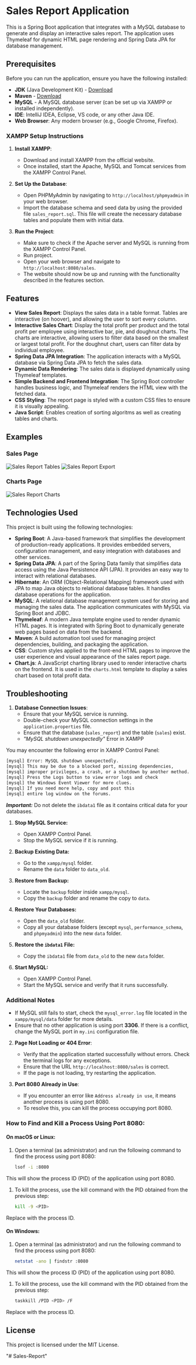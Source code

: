 # Sales Report Application

This is a Spring Boot application that integrates with a MySQL database to generate and display an interactive sales report. The application uses Thymeleaf for dynamic HTML page rendering and Spring Data JPA for database management.


## Prerequisites

Before you can run the application, ensure you have the following installed:

- **JDK** (Java Development Kit) - [Download](https://www.oracle.com/java/technologies/javase-jdk11-downloads.html)
- **Maven** - [Download](https://maven.apache.org/download.cgi)
- **MySQL** - A MySQL database server (can be set up via XAMPP or installed independently).
- **IDE**: IntelliJ IDEA, Eclipse, VS code, or any other Java IDE.
- **Web Browser**: Any modern browser (e.g., Google Chrome, Firefox).

### XAMPP Setup Instructions

1. **Install XAMPP**:
   - Download and install XAMPP from the official website.
   - Once installed, start the Apache, MySQL and Tomcat services from the XAMPP Control Panel.

2. **Set Up the Database**:
   - Open PHPMyAdmin by navigating to `http://localhost/phpmyadmin` in your web browser.
   - Import the database schema and seed data by using the provided file `sales_report.sql`. This file will create the necessary database tables and populate them with initial data.

3. **Run the Project**:
   - Make sure to check if the Apache server and MySQL is running from the XAMPP Control Panel.
   - Run project.
   - Open your web browser and navigate to `http://localhost:8080/sales`.
   - The website should now be up and running with the functionality described in the features section.

## Features

- **View Sales Report**: Displays the sales data in a table format. Tables are interactive (on hoover), and allowing the user to sort every column.
- **Interactive Sales Chart**: Display the total profit per product and the total profit per employee using interactive bar, pie, and doughnut charts. The charts are interactive, allowing users to filter data based on the smallest or largest total profit. For the doughnut chart, users can filter data by individual employee.
- **Spring Data JPA Integration**: The application interacts with a MySQL database via Spring Data JPA to fetch the sales data.
- **Dynamic Data Rendering**: The sales data is displayed dynamically using Thymeleaf templates.
- **Simple Backend and Frontend Integration**: The Spring Boot controller handles business logic, and Thymeleaf renders the HTML view with the fetched data.
- **CSS Styling**: The report page is styled with a custom CSS files to ensure it is visually appealing.
- **Java Script**: Enables creation of sorting algoritms as well as creating tables and charts.

## Examples

### Sales Page
![Sales Report Tables](https://github.com/Garshers/Sales-Report/blob/main/src/main/resources/static/Images/README/sales-sort.gif)
![Sales Report Export](https://github.com/Garshers/Sales-Report/blob/main/src/main/resources/static/Images/README/sales-export.gif)

### Charts Page
![Sales Report Charts](https://github.com/Garshers/Sales-Report/blob/main/src/main/resources/static/Images/README/charts.gif)

## Technologies Used
This project is built using the following technologies:

- **Spring Boot**: A Java-based framework that simplifies the development of production-ready applications. It provides embedded servers, configuration management, and easy integration with databases and other services.
- **Spring Data JPA**: A part of the Spring Data family that simplifies data access using the Java Persistence API (JPA). It provides an easy way to interact with relational databases.
- **Hibernate**: An ORM (Object-Relational Mapping) framework used with JPA to map Java objects to relational database tables. It handles database operations for the application.
- **MySQL**: A relational database management system used for storing and managing the sales data. The application communicates with MySQL via Spring Boot and JDBC.
- **Thymeleaf**: A modern Java template engine used to render dynamic HTML pages. It is integrated with Spring Boot to dynamically generate web pages based on data from the backend.
- **Maven**: A build automation tool used for managing project dependencies, building, and packaging the application.
- **CSS**: Custom styles applied to the front-end HTML pages to improve the user experience and visual appearance of the sales report page.
- **Chart.js**: A JavaScript charting library used to render interactive charts on the frontend. It is used in the `charts.html` template to display a sales chart based on total profit data.


## Troubleshooting

1. **Database Connection Issues**:
   - Ensure that your MySQL service is running.
   - Double-check your MySQL connection settings in the `application.properties` file.
   - Ensure that the database (`sales_report`) and the table (`sales`) exist.
   - *"MySQL shutdown unexpectedly"* Error in XAMPP

You may encounter the following error in XAMPP Control Panel:
   ```bash
   [mysql] Error: MySQL shutdown unexpectedly.
   [mysql] This may be due to a blocked port, missing dependencies,
   [mysql] improper privileges, a crash, or a shutdown by another method.
   [mysql] Press the Logs button to view error logs and check
   [mysql] the Windows Event Viewer for more clues.
   [mysql] If you need more help, copy and post this
   [mysql] entire log window on the forums.
   ```

***Important:*** Do not delete the `ibdata1` file as it contains critical data for your databases.

1. **Stop MySQL Service:**
   - Open XAMPP Control Panel.
   - Stop the MySQL service if it is running.

2. **Backup Existing Data:**
   - Go to the `xampp/mysql` folder.
   - Rename the `data` folder to `data_old`.

3. **Restore from Backup:**
   - Locate the `backup` folder inside `xampp/mysql`.
   - Copy the `backup` folder and rename the copy to `data`.

4. **Restore Your Databases:**
   - Open the `data_old` folder.
   - Copy all your database folders (except `mysql`, `performance_schema`, and `phpmyadmin`) into the new `data` folder.

5. **Restore the `ibdata1` File:**
   - Copy the `ibdata1` file from `data_old` to the new `data` folder.

6. **Start MySQL:**
   - Open XAMPP Control Panel.
   - Start the MySQL service and verify that it runs successfully.


### Additional Notes

- If MySQL still fails to start, check the `mysql_error.log` file located in the `xampp/mysql/data` folder for more details.
- Ensure that no other application is using port **3306**. If there is a conflict, change the MySQL port in `my.ini` configuration file.

2. **Page Not Loading or 404 Error**:
   - Verify that the application started successfully without errors. Check the terminal logs for any exceptions.
   - Ensure that the URL `http://localhost:8080/sales` is correct.
   - If the page is not loading, try restarting the application.

3. **Port 8080 Already in Use**:
   - If you encounter an error like `Address already in use`, it means another process is using port 8080.
   - To resolve this, you can kill the process occupying port 8080.

### How to Find and Kill a Process Using Port 8080:

#### On macOS or Linux:
1. Open a terminal (as administrator) and run the following command to find the process using port 8080:

    ```bash
   lsof -i :8080
   ```
This will show the process ID (PID) of the application using port 8080.

1. To kill the process, use the kill command with the PID obtained from the previous step:
    ```bash
   kill -9 <PID>
   ```
Replace <PID> with the process ID.

#### On Windows:
1. Open a terminal (as administrator) and run the following command to find the process using port 8080:

    ```bash
   netstat -ano | findstr :8080
   ```
This will show the process ID (PID) of the application using port 8080.

1. To kill the process, use the kill command with the PID obtained from the previous step:
    ```bash
   taskkill /PID <PID> /F
   ```
Replace <PID> with the process ID.

## License

This project is licensed under the MIT License.

"# Sales-Report" 
